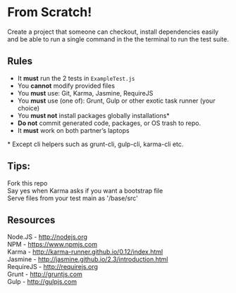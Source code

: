 # From Scratch!
Create a project that someone can checkout, install dependencies easily and be able to run a single command in the the terminal to run the test suite.

## Rules
- It **must** run the 2 tests in `ExampleTest.js`
- You **cannot** modify provided files
- You **must** use: Git, Karma, Jasmine, RequireJS
- You **must** use (one of): Grunt, Gulp or other exotic task runner (your choice)
- You **must not** install packages globally installations*
- **Do not** commit generated code, packages, or OS trash to repo.
- It **must** work on both partner’s laptops  

\* Except cli helpers such as grunt-cli, gulp-cli, karma-cli etc.

## Tips:

Fork this repo  
Say yes when Karma asks if you want a bootstrap file  
Serve files from your test main as '/base/src'  

## Resources
Node.JS - http://nodejs.org  
NPM - https://www.npmjs.com  
Karma - http://karma-runner.github.io/0.12/index.html  
Jasmine - http://jasmine.github.io/2.3/introduction.html  
RequireJS - http://requirejs.org  
Grunt - http://gruntjs.com  
Gulp - http://gulpjs.com  

